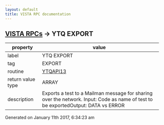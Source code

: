 ```yaml
---
layout: default
title: VISTA RPC documentation
---
```




## [VISTA RPCs](TableOfContent.md) &#8594; YTQ EXPORT 

 property | value 
--- | --- 
 label | YTQ EXPORT
 tag | EXPORT
 routine | [YTQAPI13](http://code.osehra.org/dox/Routine_YTQAPI13_source.html)
 return value type | ARRAY
 description | Exports a test to a Mailman message for sharing over the network. Input: Code as name of test to be exportedOutput: DATA vs ERROR




Generated on January 11th 2017, 6:34:23 am
